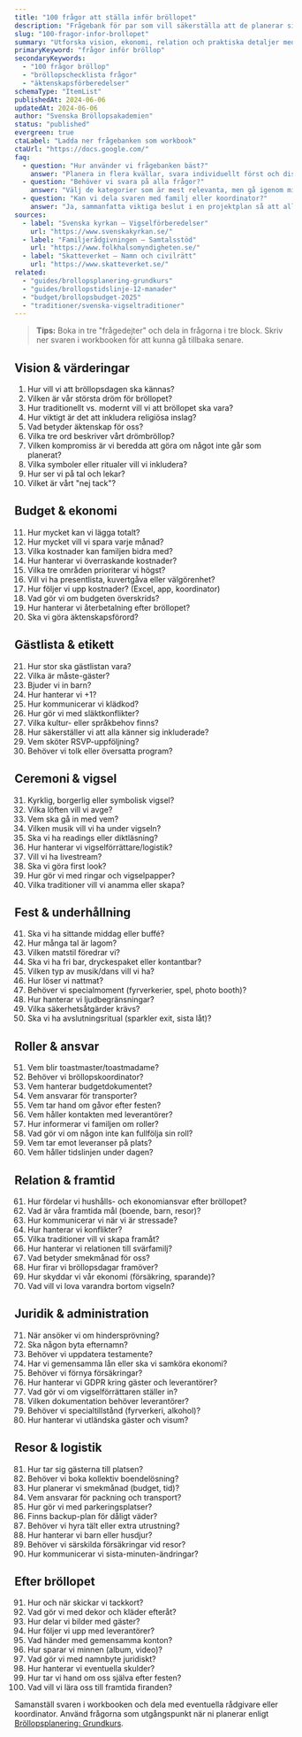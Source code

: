 ```yaml
---
title: "100 frågor att ställa inför bröllopet"
description: "Frågebank för par som vill säkerställa att de planerar sitt bröllop och framtidsliv i samförstånd."
slug: "100-fragor-infor-brollopet"
summary: "Utforska vision, ekonomi, relation och praktiska detaljer med 100 frågor ni kan diskutera tillsammans."
primaryKeyword: "frågor inför bröllop"
secondaryKeywords:
  - "100 frågor bröllop"
  - "bröllopschecklista frågor"
  - "äktenskapsförberedelser"
schemaType: "ItemList"
publishedAt: 2024-06-06
updatedAt: 2024-06-06
author: "Svenska Bröllopsakademien"
status: "published"
evergreen: true
ctaLabel: "Ladda ner frågebanken som workbook"
ctaUrl: "https://docs.google.com/"
faq:
  - question: "Hur använder vi frågebanken bäst?"
    answer: "Planera in flera kvällar, svara individuellt först och diskutera sedan tillsammans. Dokumentera överenskommelser i ett delat dokument."
  - question: "Behöver vi svara på alla frågor?"
    answer: "Välj de kategorier som är mest relevanta, men gå igenom minst ekonomi, gästlista och roller för att undvika missförstånd."
  - question: "Kan vi dela svaren med familj eller koordinator?"
    answer: "Ja, sammanfatta viktiga beslut i en projektplan så att alla involverade vet vad som gäller."
sources:
  - label: "Svenska kyrkan – Vigselförberedelser"
    url: "https://www.svenskakyrkan.se/"
  - label: "Familjerådgivningen – Samtalsstöd"
    url: "https://www.folkhalsomyndigheten.se/"
  - label: "Skatteverket – Namn och civilrätt"
    url: "https://www.skatteverket.se/"
related:
  - "guides/brollopsplanering-grundkurs"
  - "guides/brollopstidslinje-12-manader"
  - "budget/brollopsbudget-2025"
  - "traditioner/svenska-vigseltraditioner"
---
```


> **Tips:** Boka in tre "frågedejter" och dela in frågorna i tre block. Skriv ner svaren i workbooken för att kunna gå tillbaka senare.

## Vision & värderingar

1. Hur vill vi att bröllopsdagen ska kännas?
2. Vilken är vår största dröm för bröllopet?
3. Hur traditionellt vs. modernt vill vi att bröllopet ska vara?
4. Hur viktigt är det att inkludera religiösa inslag?
5. Vad betyder äktenskap för oss?
6. Vilka tre ord beskriver vårt drömbröllop?
7. Vilken kompromiss är vi beredda att göra om något inte går som planerat?
8. Vilka symboler eller ritualer vill vi inkludera?
9. Hur ser vi på tal och lekar?
10. Vilket är vårt "nej tack"?

## Budget & ekonomi

11. Hur mycket kan vi lägga totalt?
12. Hur mycket vill vi spara varje månad?
13. Vilka kostnader kan familjen bidra med?
14. Hur hanterar vi överraskande kostnader?
15. Vilka tre områden prioriterar vi högst?
16. Vill vi ha presentlista, kuvertgåva eller välgörenhet?
17. Hur följer vi upp kostnader? (Excel, app, koordinator)
18. Vad gör vi om budgeten överskrids?
19. Hur hanterar vi återbetalning efter bröllopet?
20. Ska vi göra äktenskapsförord?

## Gästlista & etikett

21. Hur stor ska gästlistan vara?
22. Vilka är måste-gäster?
23. Bjuder vi in barn?
24. Hur hanterar vi +1?
25. Hur kommunicerar vi klädkod?
26. Hur gör vi med släktkonflikter?
27. Vilka kultur- eller språkbehov finns?
28. Hur säkerställer vi att alla känner sig inkluderade?
29. Vem sköter RSVP-uppföljning?
30. Behöver vi tolk eller översatta program?

## Ceremoni & vigsel

31. Kyrklig, borgerlig eller symbolisk vigsel?
32. Vilka löften vill vi avge?
33. Vem ska gå in med vem?
34. Vilken musik vill vi ha under vigseln?
35. Ska vi ha readings eller diktläsning?
36. Hur hanterar vi vigselförrättare/logistik?
37. Vill vi ha livestream?
38. Ska vi göra first look?
39. Hur gör vi med ringar och vigselpapper?
40. Vilka traditioner vill vi anamma eller skapa?

## Fest & underhållning

41. Ska vi ha sittande middag eller buffé?
42. Hur många tal är lagom?
43. Vilken matstil föredrar vi?
44. Ska vi ha fri bar, dryckespaket eller kontantbar?
45. Vilken typ av musik/dans vill vi ha?
46. Hur löser vi nattmat?
47. Behöver vi specialmoment (fyrverkerier, spel, photo booth)?
48. Hur hanterar vi ljudbegränsningar?
49. Vilka säkerhetsåtgärder krävs?
50. Ska vi ha avslutningsritual (sparkler exit, sista låt)?

## Roller & ansvar

51. Vem blir toastmaster/toastmadame?
52. Behöver vi bröllopskoordinator?
53. Vem hanterar budgetdokumentet?
54. Vem ansvarar för transporter?
55. Vem tar hand om gåvor efter festen?
56. Vem håller kontakten med leverantörer?
57. Hur informerar vi familjen om roller?
58. Vad gör vi om någon inte kan fullfölja sin roll?
59. Vem tar emot leveranser på plats?
60. Vem håller tidslinjen under dagen?

## Relation & framtid

61. Hur fördelar vi hushålls- och ekonomiansvar efter bröllopet?
62. Vad är våra framtida mål (boende, barn, resor)?
63. Hur kommunicerar vi när vi är stressade?
64. Hur hanterar vi konflikter?
65. Vilka traditioner vill vi skapa framåt?
66. Hur hanterar vi relationen till svärfamilj?
67. Vad betyder smekmånad för oss?
68. Hur firar vi bröllopsdagar framöver?
69. Hur skyddar vi vår ekonomi (försäkring, sparande)?
70. Vad vill vi lova varandra bortom vigseln?

## Juridik & administration

71. När ansöker vi om hindersprövning?
72. Ska någon byta efternamn?
73. Behöver vi uppdatera testamente?
74. Har vi gemensamma lån eller ska vi samköra ekonomi?
75. Behöver vi förnya försäkringar?
76. Hur hanterar vi GDPR kring gäster och leverantörer?
77. Vad gör vi om vigselförrättaren ställer in?
78. Vilken dokumentation behöver leverantörer?
79. Behöver vi specialtillstånd (fyrverkeri, alkohol)?
80. Hur hanterar vi utländska gäster och visum?

## Resor & logistik

81. Hur tar sig gästerna till platsen?
82. Behöver vi boka kollektiv boendelösning?
83. Hur planerar vi smekmånad (budget, tid)?
84. Vem ansvarar för packning och transport?
85. Hur gör vi med parkeringsplatser?
86. Finns backup-plan för dåligt väder?
87. Behöver vi hyra tält eller extra utrustning?
88. Hur hanterar vi barn eller husdjur?
89. Behöver vi särskilda försäkringar vid resor?
90. Hur kommunicerar vi sista-minuten-ändringar?

## Efter bröllopet

91. Hur och när skickar vi tackkort?
92. Vad gör vi med dekor och kläder efteråt?
93. Hur delar vi bilder med gäster?
94. Hur följer vi upp med leverantörer?
95. Vad händer med gemensamma konton?
96. Hur sparar vi minnen (album, video)?
97. Vad gör vi med namnbyte juridiskt?
98. Hur hanterar vi eventuella skulder?
99. Hur tar vi hand om oss själva efter festen?
100.  Vad vill vi lära oss till framtida firanden?

Samanställ svaren i workbooken och dela med eventuella rådgivare eller koordinator. Använd frågorna som utgångspunkt när ni planerar enligt [Bröllopsplanering: Grundkurs](/guides/brollopsplanering-grundkurs/).
